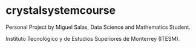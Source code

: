 # crystalsystemcourse
Personal Project by Miguel Salas, Data Science and Mathematics Student.

Instituto Tecnológico y de Estudios Superiores de Monterrey (ITESM).
